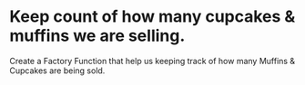# Keep count of how many cupcakes & muffins we are selling.

Create a Factory Function that help us keeping track of how many Muffins & Cupcakes are being sold.

